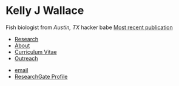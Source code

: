 <body>
		
<div class="container">
<div class="blurb">
<h1>Kelly J Wallace</h1>
<p>Fish biologist from <em>Austin, TX</em> hacker babe <a href="/about">Most recent publication</a></p>
</div><!-- /.blurb -->
</div><!-- /.container -->
		
<nav>
<ul>
<li><a href="/research.html">Research</a></li>
<li><a href="/about.html">About</a></li>
<li><a href="/cv.html">Curriculum Vitae</a></li>
<li><a href="/Outreach.html">Outreach</a></li>
</ul>
</nav>

<footer>
<ul>
<li><a href="mailto:kwallace@utexas.edu">email</a></li>
<li><a href="https://www.researchgate.net/profile/Kelly_Wallace2">ResearchGate Profile</a></li>
</ul>
</footer>

